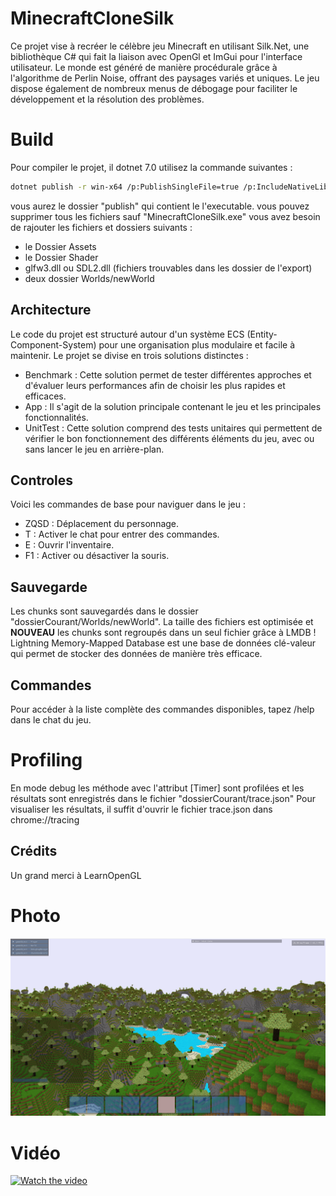 # MinecraftCloneSilk


Ce projet vise à recréer le célèbre jeu Minecraft en utilisant Silk.Net, une bibliothèque C# qui fait la liaison avec OpenGl et ImGui pour l'interface utilisateur. Le monde est généré de manière procédurale grâce à l'algorithme de Perlin Noise, offrant des paysages variés et uniques. Le jeu dispose également de nombreux menus de débogage pour faciliter le développement et la résolution des problèmes.

# Build 
Pour compiler le projet, il dotnet 7.0
utilisez la commande suivantes :
```bash
dotnet publish -r win-x64 /p:PublishSingleFile=true /p:IncludeNativeLibrariesForSelfExtract=true
```
vous aurez le dossier "publish" qui contient le l'executable.
vous pouvez supprimer tous les fichiers sauf "MinecraftCloneSilk.exe" 
vous avez besoin de rajouter les fichiers et dossiers suivants :
- le Dossier Assets
- le Dossier Shader
- glfw3.dll ou SDL2.dll (fichiers trouvables dans les dossier de l'export)
- deux dossier Worlds/newWorld




## Architecture 

Le code du projet est structuré autour d'un système ECS (Entity-Component-System) pour une organisation plus modulaire et facile à maintenir. Le projet se divise en trois solutions distinctes :

- Benchmark : Cette solution permet de tester différentes approches et d'évaluer leurs performances afin de choisir les plus rapides et efficaces.
- App : Il s'agit de la solution principale contenant le jeu et les principales fonctionnalités.
- UnitTest : Cette solution comprend des tests unitaires qui permettent de vérifier le bon fonctionnement des différents éléments du jeu, avec ou sans lancer le jeu en arrière-plan.

## Controles 
Voici les commandes de base pour naviguer dans le jeu :

- ZQSD : Déplacement du personnage.
- T : Activer le chat pour entrer des commandes.
- E : Ouvrir l'inventaire.
- F1 : Activer ou désactiver la souris.

## Sauvegarde
Les chunks sont sauvegardés dans le dossier "dossierCourant/Worlds/newWorld". La taille des fichiers est optimisée 
et **NOUVEAU** les chunks sont regroupés dans un seul fichier grâce à LMDB !
Lightning Memory-Mapped Database est une base de données clé-valeur qui permet de stocker des données de manière très efficace.
## Commandes
Pour accéder à la liste complète des commandes disponibles, tapez /help dans le chat du jeu.


# Profiling
En mode debug les méthode avec l'attribut [Timer] sont profilées et les résultats sont enregistrés dans le fichier "dossierCourant/trace.json"
Pour visualiser les résultats, il suffit d'ouvrir le fichier trace.json dans chrome://tracing

## Crédits
Un grand merci à LearnOpenGL

# Photo
![capture](https://raw.githubusercontent.com/TLBail/MinecraftCloneSilk/master/capture.png)

# Vidéo

[![Watch the video](https://img.youtube.com/vi/XlYM7xdmK9M/maxresdefault.jpg)](https://youtu.be/XlYM7xdmK9M)

